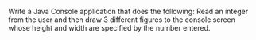 Write a Java Console application that does the following:
Read an integer from the user and then draw 3 different figures to the console screen whose height and width are specified by the number entered.
